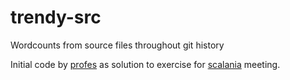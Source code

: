 # trendy-src
Wordcounts from source files throughout git history

Initial code by [profes](https://github.com/profes) as solution to exercise for [scalania](http://www.meetup.com/WarsawScala/) meeting.
